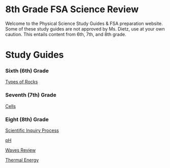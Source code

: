 # 8th Grade FSA Science Review

Welcome to the Physical Science Study Guides & FSA preparation website. Some of these study guides are not approved by Ms. Dietz, use at your own caution.
This entails content from 6th, 7th, and 8th grade.

# Study Guides

### Sixth (6th) Grade
[Types of Rocks](rocks.md)


### Seventh (7th) Grade
[Cells](treee)


### Eight (8th) Grade
[Scientific Inquiry Process](EEEEE)

[pH](aaa)

[Waves Review](https://youtube.com)

[Thermal Energy](https://youtube.com)
